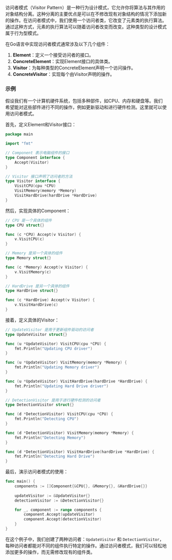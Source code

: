 访问者模式（Visitor Pattern）是一种行为设计模式，它允许你将算法与其作用的对象结构分离。这种分离的主要优点是可以在不修改现有对象结构的情况下添加新的操作。在访问者模式中，我们使用一个访问者类，它改变了元素类的执行算法。通过这种方式，元素的执行算法可以随着访问者改变而改变。这种类型的设计模式属于行为型模式。

在Go语言中实现访问者模式通常涉及以下几个组件：
1. **Element**：定义一个接受访问者的接口。
2. **ConcreteElement**：实现Element接口的具体类。
3. **Visitor**：为每种类型的ConcreteElement声明一个访问操作。
4. **ConcreteVisitor**：实现每个由Visitor声明的操作。

### 示例

假设我们有一个计算机硬件系统，包括多种部件，如CPU、内存和硬盘等。我们希望能对这些部件进行不同的操作，例如更新驱动和进行硬件检测。这里就可以使用访问者模式。

首先，定义Element和Visitor接口：

```go
package main

import "fmt"

// Component 表示电脑组件的接口
type Component interface {
    Accept(Visitor)
}

// Visitor 接口声明了访问者的方法
type Visitor interface {
    VisitCPU(cpu *CPU)
    VisitMemory(memory *Memory)
    VisitHardDrive(hardDrive *HardDrive)
}
```

然后，实现具体的Component：

```go
// CPU 是一个具体的组件
type CPU struct{}

func (c *CPU) Accept(v Visitor) {
    v.VisitCPU(c)
}

// Memory 是另一个具体的组件
type Memory struct{}

func (c *Memory) Accept(v Visitor) {
    v.VisitMemory(c)
}

// HardDrive 是另一个具体的组件
type HardDrive struct{}

func (c *HardDrive) Accept(v Visitor) {
    v.VisitHardDrive(c)
}
```

接着，定义具体的Visitor：

```go
// UpdateVisitor 是用于更新组件驱动的访问者
type UpdateVisitor struct{}

func (u *UpdateVisitor) VisitCPU(cpu *CPU) {
    fmt.Println("Updating CPU driver")
}

func (u *UpdateVisitor) VisitMemory(memory *Memory) {
    fmt.Println("Updating Memory driver")
}

func (u *UpdateVisitor) VisitHardDrive(hardDrive *HardDrive) {
    fmt.Println("Updating Hard Drive driver")
}

// DetectionVisitor 是用于进行硬件检测的访问者
type DetectionVisitor struct{}

func (d *DetectionVisitor) VisitCPU(cpu *CPU) {
    fmt.Println("Detecting CPU")
}

func (d *DetectionVisitor) VisitMemory(memory *Memory) {
    fmt.Println("Detecting Memory")
}

func (d *DetectionVisitor) VisitHardDrive(hardDrive *HardDrive) {
    fmt.Println("Detecting Hard Drive")
}
```

最后，演示访问者模式的使用：

```go
func main() {
    components := []Component{&CPU{}, &Memory{}, &HardDrive{}}
    
    updateVisitor := &UpdateVisitor{}
    detectionVisitor := &DetectionVisitor{}

    for _, component := range components {
        component.Accept(updateVisitor)
        component.Accept(detectionVisitor)
    }
}
```

在这个例子中，我们创建了两种访问者：`UpdateVisitor` 和 `DetectionVisitor`，每种访问者都能对不同的组件执行特定的操作。通过访问者模式，我们可以轻松地添加更多的操作，而无需修改现有的组件类。